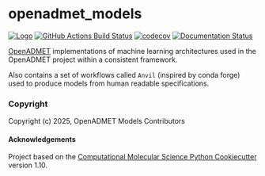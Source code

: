 openadmet_models
==============================
[//]: # (Badges)
[![Logo](https://img.shields.io/badge/OSMF-OpenADMET-%23002f4a)](https://openadmet.org/)
[![GitHub Actions Build Status](https://github.com/OpenADMET/openadmet_models/workflows/CI/badge.svg)](https://github.com/OpenADMET/openadmet_models/actions?query=workflow%3ACI)
[![codecov](https://codecov.io/gh/OpenADMET/openadmet_models/branch/main/graph/badge.svg)](https://codecov.io/gh/OpenADMET/openadmet_models/branch/main)
[![Documentation Status](https://readthedocs.org/projects/openadmet-models/badge/?version=latest)](https://openadmet-models.readthedocs.io/en/latest/?badge=latest)


[OpenADMET](https://openadmet.org/) implementations of machine learning architectures used in the OpenADMET project within a consistent framework. 

Also contains a set of workflows called `Anvil` (inspired by conda forge) used to produce models from human readable specifications.

### Copyright

Copyright (c) 2025, OpenADMET Models Contributors


#### Acknowledgements
 
Project based on the 
[Computational Molecular Science Python Cookiecutter](https://github.com/molssi/cookiecutter-cms) version 1.10.
